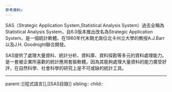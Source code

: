 ```yaml
---
參考資料:
---
```

SAS（Strategic Application System,Statistical Analysis System）過去全稱為Statistical Analysis System，自6.0版本推出改名為Strategic Application System，是一個統計軟體。在1960年代末期尤兩位北卡州立大學的教授A.J.Barr以及J.H. Goodnight聯合開發。

SAS提供了處理大量資料、統計分析、資料庫、資料探勘等多元的資料處理能力。是一套被企業所喜歡的統計應用套裝軟體。因為其能夠處理大量資料的能力廣受好評，在自然科學、社會科學的研究上是不可或缺的統計工具。
- - -
parent::[[程式語言]],[[SAS目錄]]
sibling::
child::